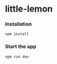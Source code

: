 # little-lemon
 
### Installation

```bash
npm install
```

### Start the app

```bash
npm run dev
```